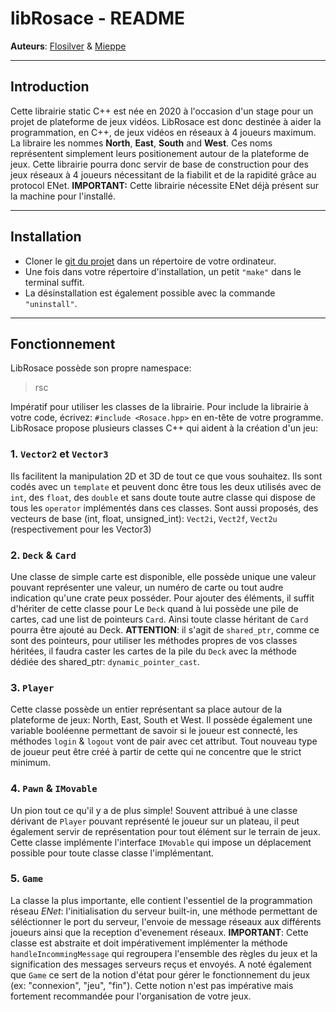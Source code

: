 # libRosace - README

**Auteurs**: [Flosilver](https://github.com/Flosilver) & [Mieppe](https://github.com/Mieppe)
______

## Introduction

Cette librairie static C++ est née en 2020 à l'occasion d'un stage pour un projet de plateforme de jeux vidéos.
LibRosace est donc destinée à aider la programmation, en C++, de jeux vidéos en réseaux à 4 joueurs maximum. La libraire les nommes __North__, __East__, __South__ and __West__. Ces noms représentent simplement leurs positionement autour de la plateforme de jeux. Cette librairie pourra donc servir de base de construction pour des jeux réseaux à 4 joueurs nécessitant de la fiabilit et de la rapidité grâce au protocol ENet.
**IMPORTANT:** Cette librairie nécessite ENet déjà présent sur la machine pour l'installé.
______

## Installation

* Cloner le [git du projet](https://github.com/Flosilver/libRosace-dev) dans un répertoire de votre ordinateur. 
* Une fois dans votre répertoire d'installation, un petit `"make"` dans le terminal suffit.
* La désinstallation est également possible avec la commande `"uninstall"`.
______

## Fonctionnement

LibRosace possède son propre namespace:
> rsc

Impératif pour utiliser les classes de la librairie.
Pour include la librairie à votre code, écrivez: 
`#include <Rosace.hpp>` en en-tête de votre programme.
LibRosace propose plusieurs classes C++ qui aident à la création d'un jeu:

### 1. `Vector2` et `Vector3`

Ils facilitent la manipulation 2D et 3D de tout ce que vous souhaitez. Ils sont codés avec un `template` et peuvent donc être tous les deux utilisés avec de `int`, des `float`, des `double` et sans doute toute autre classe qui dispose de tous les `operator` implémentés dans ces classes.
Sont aussi proposés, des vecteurs de base (int, float, unsigned_int): `Vect2i`, `Vect2f`, `Vect2u` (respectivement pour les Vector3)

### 2. `Deck` & `Card`

Une classe de simple carte est disponible, elle possède unique une valeur pouvant représenter une valeur, un numéro de carte ou tout audre indication qu'une crate peux posséder. Pour ajouter des éléments, il suffit d'hériter de cette classe pour 
Le `Deck` quand à lui possède une pile de cartes, cad une list de pointeurs `Card`. Ainsi toute classe héritant de `Card` pourra être ajouté au Deck.
**ATTENTION**: il s'agit de `shared_ptr`, comme ce sont des pointeurs, pour utiliser les méthodes propres de vos classes héritées, il faudra caster les cartes de la pile du `Deck` avec la méthode dédiée des shared_ptr: `dynamic_pointer_cast`.

### 3. `Player`

Cette classe possède un entier représentant sa place autour de la plateforme de jeux: North, East, South et West. Il possède également une variable booléenne permettant de savoir si le joueur est connecté, les méthodes `login` & `logout` vont de pair avec cet attribut.
Tout nouveau type de joueur peut être créé à partir de cette qui ne concentre que le strict minimum.

### 4. `Pawn` & `IMovable`

Un pion tout ce qu'il y a de plus simple! Souvent attribué à une classe dérivant de `Player` pouvant représenté le joueur sur un plateau, il peut également servir de représentation pour tout élément sur le terrain de jeux. Cette classe implémente l'interface `IMovable` qui impose un déplacement possible pour toute classe classe l'implémentant.

### 5. `Game`

La classe la plus importante, elle contient l'essentiel de la programmation réseau *ENet*: l'initialisation du serveur built-in, une méthode permettant de séléctionner le port du serveur, l'envoie de message réseaux aux différents joueurs ainsi que la reception d'evenement réseaux.
**IMPORTANT**: Cette classe est abstraite et doit impérativement implémenter la méthode `handleIncommingMessage` qui regroupera l'ensemble des règles du jeux et la signification des messages serveurs reçus et envoyés. A noté également que `Game` ce sert de la notion d'état pour gérer le fonctionnement du jeux (ex: "connexion", "jeu", "fin"). Cette notion n'est pas impérative mais fortement recommandée pour l'organisation de votre jeux.